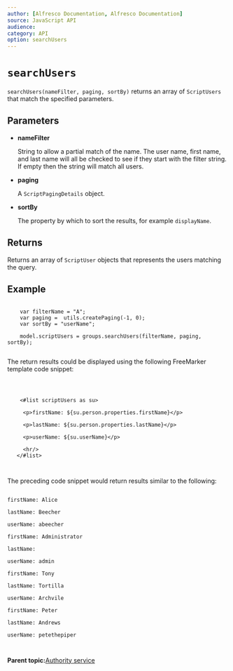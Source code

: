 ```yaml
---
author: [Alfresco Documentation, Alfresco Documentation]
source: JavaScript API
audience: 
category: API
option: searchUsers
---
```


# `searchUsers`

`searchUsers(nameFilter, paging, sortBy)` returns an array of `ScriptUsers` that match the specified parameters.

## Parameters

-   **nameFilter**

    String to allow a partial match of the name. The user name, first name, and last name will all be checked to see if they start with the filter string. If empty then the string will match all users.

-   **paging**

    A `ScriptPagingDetails` object.

-   **sortBy**

    The property by which to sort the results, for example `displayName`.


## Returns

Returns an array of `ScriptUser` objects that represents the users matching the query.

## Example

```

    var filterName = "A";
    var paging =  utils.createPaging(-1, 0);
    var sortBy = "userName";

    model.scriptUsers = groups.searchUsers(filterName, paging, sortBy);
      
```

The return results could be displayed using the following FreeMarker template code snippet:

```



    <#list scriptUsers as su>
  
     <p>firstName: ${su.person.properties.firstName}</p>

     <p>lastName: ${su.person.properties.lastName}</p>

     <p>userName: ${su.userName}</p>

     <hr/>
   </#list>
        
        
```

The preceding code snippet would return results similar to the following:

```

firstName: Alice

lastName: Beecher

userName: abeecher

firstName: Administrator

lastName:

userName: admin

firstName: Tony

lastName: Tortilla

userName: Archvile

firstName: Peter

lastName: Andrews

userName: petethepiper

      
```

**Parent topic:**[Authority service](../references/API-JS-AuthorityService.md)

